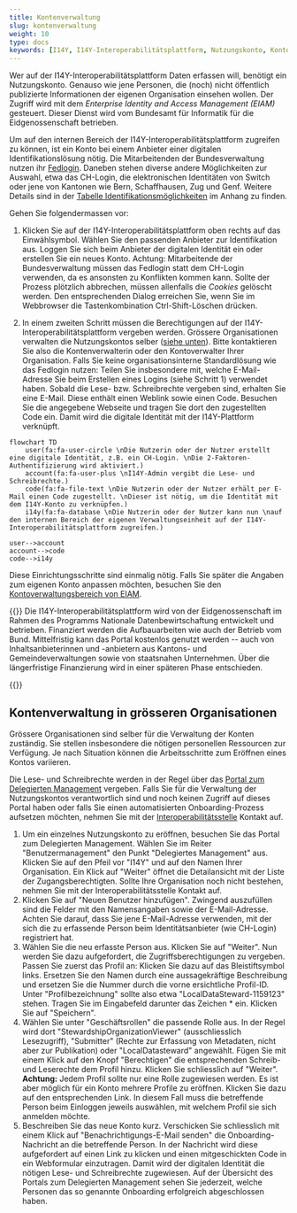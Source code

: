 ```yaml
---
title: Kontenverwaltung
slug: kontenverwaltung
weight: 10
type: docs
keywords: [I14Y, I14Y-Interoperabilitätsplattform, Nutzungskonto, Konto, Zugang, EIAM, Login]
---
```


Wer auf der I14Y-Interoperabilitätsplattform Daten erfassen will, benötigt ein Nutzungskonto. Genauso wie jene Personen, die (noch) nicht öffentlich publizierte Informationen der eigenen Organisation einsehen wollen. Der Zugriff wird mit dem _Enterprise Identity and Access Management (EIAM)_ gesteuert. Dieser Dienst wird vom Bundesamt für Informatik für die Eidgenossenschaft betrieben.  

Um auf den internen Bereich der I14Y-Interoperabilitätsplattform zugreifen zu können, ist ein Konto bei einem Anbieter einer digitalen Identifikationslösung nötig. Die Mitarbeitenden der Bundesverwaltung nutzen ihr [Fedlogin](https://www.eiam.swiss). Daneben stehen diverse andere Möglichkeiten zur Auswahl, etwa das CH-Login, die elektronischen Identitäten von Switch oder jene von Kantonen wie Bern, Schaffhausen, Zug und Genf. Weitere Details sind in der [Tabelle Identifikationsmöglichkeiten](/handbook/de/anhang/eiam) im Anhang zu finden. 

Gehen Sie folgendermassen vor:

1. Klicken Sie auf der I14Y-Interoperabilitätsplattform oben rechts auf das Einwählsymbol. Wählen Sie den passenden Anbieter zur Identifikation aus. Loggen Sie sich beim Anbieter der digitalen Identität ein oder erstellen Sie ein neues Konto. Achtung: Mitarbeitende der Bundesverwaltung müssen das Fedlogin statt dem CH-Login verwenden, da es ansonsten zu Konflikten kommen kann. Sollte der Prozess plötzlich abbrechen, müssen allenfalls die _Cookies_ gelöscht werden. Den entsprechenden Dialog erreichen Sie, wenn Sie im Webbrowser die Tastenkombination Ctrl-Shift-Löschen drücken. 

2. In einem zweiten Schritt müssen die Berechtigungen auf der I14Y-Interoperabilitätsplattform vergeben werden. Grössere Organisationen verwalten die Nutzungskontos selber ([siehe unten](#kontenverwaltung-in-grösseren-organisationen)). Bitte kontaktieren Sie also die Kontenverwalterin oder den Kontoverwalter Ihrer Organisation. Falls Sie keine organisationsinterne Standardlösung wie das Fedlogin nutzen: Teilen Sie insbesondere mit, welche E-Mail-Adresse Sie beim Erstellen eines Logins (siehe Schritt 1) verwendet haben. Sobald die Lese- bzw. Schreibrechte vergeben sind, erhalten Sie eine E-Mail. Diese enthält einen Weblink sowie einen Code. Besuchen Sie die angegebene Webseite und tragen Sie dort den zugestellten Code ein. Damit wird die digitale Identität mit der I14Y-Plattform verknüpft.  

```mermaid
flowchart TD
    user(fa:fa-user-circle \nDie Nutzerin oder der Nutzer erstellt eine digitale Identität, z.B. ein CH-Login. \nDie 2-Faktoren-Authentifizierung wird aktiviert.)
    account(fa:fa-user-plus \nI14Y-Admin vergibt die Lese- und Schreibrechte.)
    code(fa:fa-file-text \nDie Nutzerin oder der Nutzer erhält per E-Mail einen Code zugestellt. \nDieser ist nötig, um die Identität mit dem I14Y-Konto zu verknüpfen.)
    i14y(fa:fa-database \nDie Nutzerin oder der Nutzer kann nun \nauf den internen Bereich der eigenen Verwaltungseinheit auf der I14Y-Interoperabilitätsplattform zugreifen.)

user-->account
account-->code
code-->i14y
```

Diese Einrichtungsschritte sind einmalig nötig. Falls Sie später die Angaben zum eigenen Konto anpassen möchten, besuchen Sie den [Kontoverwaltungsbereich von EIAM](https://www.myaccount.eiam.admin.ch). 

{{<alert title="Wieviel kostet das Konto?" color="info" >}}
Die I14Y-Interoperabilitätsplattform wird von der Eidgenossenschaft im Rahmen des Programms Nationale Datenbewirtschaftung entwickelt und betrieben. Finanziert werden die Aufbauarbeiten wie auch der Betrieb vom Bund. Mittelfristig kann das Portal kostenlos genutzt werden -- auch von Inhaltsanbieterinnen und -anbietern aus Kantons- und Gemeindeverwaltungen sowie von staatsnahen Unternehmen. Über die längerfristige Finanzierung wird in einer späteren Phase entschieden. 

{{</alert>}}

## Kontenverwaltung in grösseren Organisationen 

Grössere Organisationen sind selber für die Verwaltung der Konten zuständig. Sie stellen insbesondere die nötigen personellen Ressourcen zur Verfügung. Je nach Situation können die Arbeitsschritte zum Eröffnen eines Kontos variieren.

Die Lese- und Schreibrechte werden in der Regel über das [Portal zum Delegierten Management](https://www.portal.eiam.admin.ch/) vergeben. Falls Sie für die Verwaltung der Nutzungskontos verantwortlich sind und noch keinen Zugriff auf dieses Portal haben oder falls Sie einen automatisierten Onboarding-Prozess aufsetzen möchten, nehmen Sie mit der [Interoperabilitätsstelle](mailto:i14y@bfs.admin.ch) Kontakt auf. 

1. Um ein einzelnes Nutzungskonto zu eröffnen, besuchen Sie das Portal zum Delegierten Management. Wählen Sie im Reiter "Benutzermanagement" den Punkt "Delegiertes Management" aus. Klicken Sie auf den Pfeil vor "I14Y" und auf den Namen Ihrer Organisation. Ein Klick auf "Weiter" öffnet die Detailansicht mit der Liste der Zugangsberechtigten. Sollte Ihre Organisation noch nicht bestehen, nehmen Sie mit der Interoperabilitätsstelle Kontakt auf.
2. Klicken Sie auf "Neuen Benutzer hinzufügen". Zwingend auszufüllen sind die Felder mit den Namensangaben sowie der E-Mail-Adresse. Achten Sie darauf, dass Sie jene E-Mail-Adresse verwenden, mit der sich die zu erfassende Person beim Identitätsanbieter (wie CH-Login) registriert hat. 
3. Wählen Sie die neu erfasste Person aus. Klicken Sie auf "Weiter". Nun werden Sie dazu aufgefordert, die Zugriffsberechtigungen zu vergeben. Passen Sie zuerst das Profil an: Klicken Sie dazu auf das Bleistiftsymbol links. Ersetzen Sie den Namen durch eine aussagekräftige Beschreibung und ersetzen Sie die Nummer durch die vorne ersichtliche Profil-ID. Unter "Profilbezeichnung" sollte also etwa "LocalDataSteward-1159123" stehen. Tragen Sie im Eingabefeld darunter das Zeichen * ein. Klicken Sie auf "Speichern".
4. Wählen Sie unter "Geschäftsrollen" die passende Rolle aus. In der Regel wird dort "StewardshipOrganizationViewer" (ausschliesslich Lesezugriff), "Submitter" (Rechte zur Erfassung von Metadaten, nicht aber zur Publikation) oder "LocalDatasteward" angewählt. Fügen Sie mit einem Klick auf den Knopf "Berechtigen" die entsprechenden Schreib- und Leserechte dem Profil hinzu. Klicken Sie schliesslich auf "Weiter". __Achtung:__ Jedem Profil sollte nur eine Rolle zugewiesen werden. Es ist aber möglich für ein Konto mehrere Profile zu eröffnen. Klicken Sie dazu auf den entsprechenden Link. In diesem Fall muss die betreffende Person beim Einloggen jeweils auswählen, mit welchem Profil sie sich anmelden möchte.   
5. Beschreiben Sie das neue Konto kurz. Verschicken Sie schliesslich mit einem Klick auf "Benachrichtigungs-E-Mail senden" die Onboarding-Nachricht an die betreffende Person. In der Nachricht wird diese aufgefordert auf einen Link zu klicken und einen mitgeschickten Code in ein Webformular einzutragen. Damit wird der digitalen Identität die nötigen Lese- und Schreibrechte zugewiesen. Auf der Übersicht des Portals zum Delegierten Management sehen Sie jederzeit, welche Personen das so genannte Onboarding erfolgreich abgeschlossen haben.